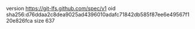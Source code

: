 version https://git-lfs.github.com/spec/v1
oid sha256:d76ddaa2c8dea9025ad4396010adafc71842db585f87ee6e49567f120e826fca
size 637
